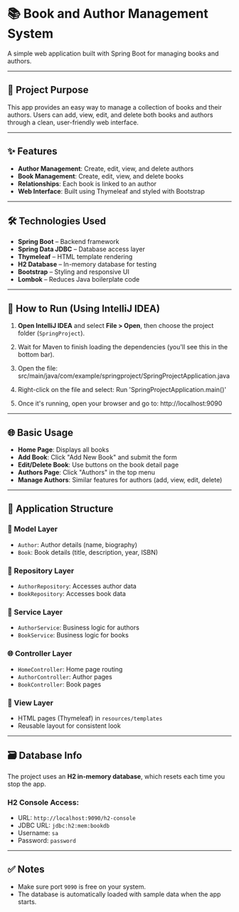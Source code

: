 # 📚 Book and Author Management System

A simple web application built with Spring Boot for managing books and authors.

---

## 🎯 Project Purpose

This app provides an easy way to manage a collection of books and their authors. Users can add, view, edit, and delete both books and authors through a clean, user-friendly web interface.

---

## ✨ Features

- **Author Management**: Create, edit, view, and delete authors
- **Book Management**: Create, edit, view, and delete books
- **Relationships**: Each book is linked to an author
- **Web Interface**: Built using Thymeleaf and styled with Bootstrap

---

## 🛠 Technologies Used

- **Spring Boot** – Backend framework
- **Spring Data JDBC** – Database access layer
- **Thymeleaf** – HTML template rendering
- **H2 Database** – In-memory database for testing
- **Bootstrap** – Styling and responsive UI
- **Lombok** – Reduces Java boilerplate code

---

## 🚀 How to Run (Using IntelliJ IDEA)

1. **Open IntelliJ IDEA** and select **File > Open**, then choose the project folder (`SpringProject`).

2. Wait for Maven to finish loading the dependencies (you'll see this in the bottom bar).

3. Open the file: src/main/java/com/example/springproject/SpringProjectApplication.java

4. Right-click on the file and select:
   Run 'SpringProjectApplication.main()'

5. Once it's running, open your browser and go to:
   http://localhost:9090


---

## 🌐 Basic Usage

- **Home Page**: Displays all books
- **Add Book**: Click "Add New Book" and submit the form
- **Edit/Delete Book**: Use buttons on the book detail page
- **Authors Page**: Click "Authors" in the top menu
- **Manage Authors**: Similar features for authors (add, view, edit, delete)

---

## 🧱 Application Structure

### 🧾 Model Layer
- `Author`: Author details (name, biography)
- `Book`: Book details (title, description, year, ISBN)

### 💾 Repository Layer
- `AuthorRepository`: Accesses author data
- `BookRepository`: Accesses book data

### 🧠 Service Layer
- `AuthorService`: Business logic for authors
- `BookService`: Business logic for books

### 🌐 Controller Layer
- `HomeController`: Home page routing
- `AuthorController`: Author pages
- `BookController`: Book pages

### 🎨 View Layer
- HTML pages (Thymeleaf) in `resources/templates`
- Reusable layout for consistent look

---

## 🗃 Database Info

The project uses an **H2 in-memory database**, which resets each time you stop the app.

### H2 Console Access:
- URL: `http://localhost:9090/h2-console`
- JDBC URL: `jdbc:h2:mem:bookdb`
- Username: `sa`
- Password: `password`

---

## ✅ Notes

- Make sure port `9090` is free on your system.
- The database is automatically loaded with sample data when the app starts.

